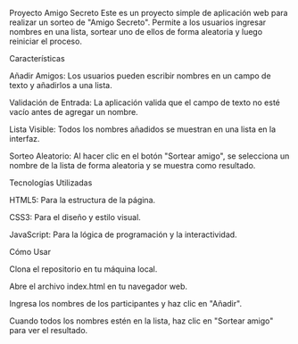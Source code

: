 Proyecto Amigo Secreto
Este es un proyecto simple de aplicación web para realizar un sorteo de "Amigo Secreto". Permite a los usuarios ingresar nombres en una lista, sortear uno de ellos de forma aleatoria y luego reiniciar el proceso.

Características

Añadir Amigos: Los usuarios pueden escribir nombres en un campo de texto y añadirlos a una lista.

Validación de Entrada: La aplicación valida que el campo de texto no esté vacío antes de agregar un nombre.

Lista Visible: Todos los nombres añadidos se muestran en una lista en la interfaz.

Sorteo Aleatorio: Al hacer clic en el botón "Sortear amigo", se selecciona un nombre de la lista de forma aleatoria y se muestra como resultado.

Tecnologías Utilizadas

HTML5: Para la estructura de la página.

CSS3: Para el diseño y estilo visual.

JavaScript: Para la lógica de programación y la interactividad.

Cómo Usar

Clona el repositorio en tu máquina local.

Abre el archivo index.html en tu navegador web.

Ingresa los nombres de los participantes y haz clic en "Añadir".

Cuando todos los nombres estén en la lista, haz clic en "Sortear amigo" para ver el resultado.
